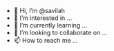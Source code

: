 - 👋 Hi, I’m @savilah
- 👀 I’m interested in ...
- 🌱 I’m currently learning ...
- 💞️ I’m looking to collaborate on ...
- 📫 How to reach me ...



<!---
savilah/savilah is a ✨ special ✨ repository because its `README.md` (this file) appears on your GitHub profile.
You can click the Preview link to take a look at your changes.
--->
